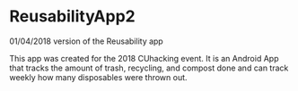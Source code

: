 # ReusabilityApp2
01/04/2018 version of the Reusability app

This app was created for the 2018 CUhacking event. 
It is an Android App that tracks the amount of trash, recycling, and compost done and
can track weekly how many disposables were thrown out.


